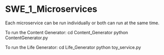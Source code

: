 # SWE_1_Microservices
Each microservice can be run individually or both can run at the same time.

To run the Content Generator:
cd Content_Generator
python ContentGenerator.py

To run the Life Generator:
cd Life_Generator
python toy_service.py